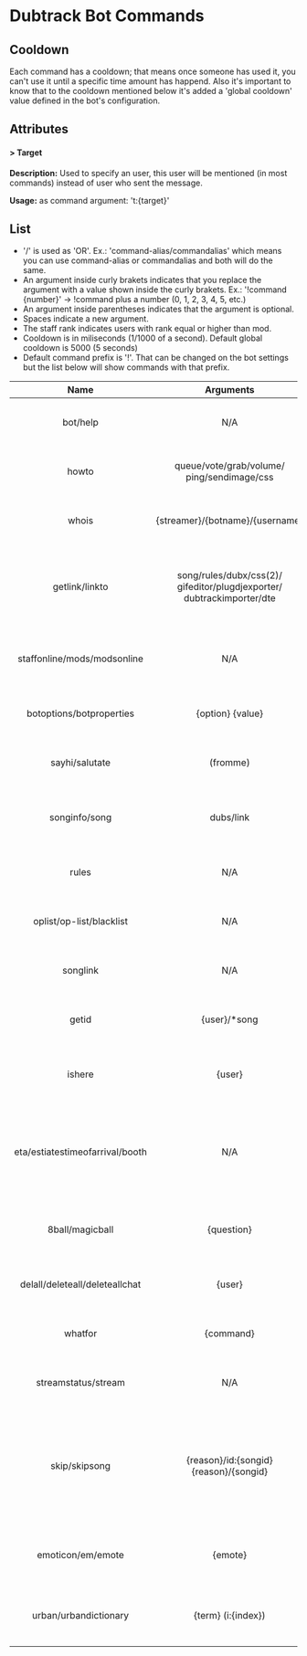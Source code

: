 # Dubtrack Bot Commands #

## Cooldown ##
Each command has a cooldown; that means once someone has used it, you can't use it until a specific time amount has happend. Also it's important to know that to the cooldown mentioned below it's added a 'global cooldown' value defined in the bot's configuration.

## Attributes ##
#### > Target ####
**Description:** Used to specify an user, this user will be mentioned (in most commands) instead of user who sent the message.

**Usage:** as command argument: 't:{target}'

## List ##
- '/' is used as 'OR'. Ex.: 'command-alias/commandalias' which means you can use command-alias or commandalias and both will do the same.
- An argument inside curly brakets indicates that you replace the argument with a value shown inside the curly brakets. Ex.: '!command {number}' -> !command plus a number (0, 1, 2, 3, 4, 5, etc.)
- An argument inside parentheses indicates that the argument is optional.
- Spaces indicate a new argument.
- The staff rank indicates users with rank equal or higher than mod.
- Cooldown is in miliseconds (1/1000 of a second). Default global cooldown is 5000 (5 seconds)
- Default command prefix is '!'. That can be changed on the bot settings but the list below will show commands with that prefix.

|               Name              |                                Arguments                               |                                              Description                                             |     Rank    | Cooldown |
|:-------------------------------:|:----------------------------------------------------------------------:|:----------------------------------------------------------------------------------------------------:|:-----------:|:--------:|
|             bot/help            |                                   N/A                                  | Display description about the bot.                                                                   |     All     |     0    |
|              howto              |               queue/vote/grab/volume/ ping/sendimage/css               | Display useful guides for new users.                                                                 |     All     |     0    |
|              whois              |                     {streamer}/{botname}/{username}                    | Displays information about a user.                                                                   |     All     |     0    |
|          getlink/linkto         | song/rules/dubx/css(2)/ gifeditor/plugdjexporter/ dubtrackimporter/dte | Show link to a predefined option (rules, dubx, css, etc...)                                          |     All     |     0    |
|   staffonline/mods/modsonline   |                                   N/A                                  | Displays what staff users are online in the room.                                                    |     All     |     0    |
|     botoptions/botproperties    |                            {option} {value}                            | Define settings for the bot to use.                                                                  |    Staff    |    N/A   |
|          sayhi/salutate         |                                (fromme)                                | Make the bot say salutate to someone.                                                                |     All     |   20000  |
|          songinfo/song          |                                dubs/link                               | Get information about the current song.                                                              |     All     |   30000  |
|              rules              |                                   N/A                                  | Abreviation command for '!getlink rules'                                                             |     All     |     0    |
|     oplist/op-list/blacklist    |                                   N/A                                  | Abreviation command for '!getlink oplist'                                                            |     All     |     0    |
|             songlink            |                                   N/A                                  | Abreviation command for '!song link'                                                                 |     All     |   30000  |
|              getid              |                              {user}/*song                              | Display any user's id or the current song's id.                                                      |    Staff    |    N/A   |
|              ishere             |                                 {user}                                 | Display if a user is currently on the room.                                                          |     All     |   5000   |
| eta/estiatestimeofarrival/booth |                                   N/A                                  | Display aproximate time for selected user to reach DJ status in the room.                            |     All     |   10000  |
|         8ball/magicball         |                               {question}                               | Ask the bot a yes or no question and it'll answer.                                                   |     All     |   10000  |
|  delall/deleteall/deleteallchat |                                 {user}                                 | Deletes all chats from a specific user.                                                              |    Staff    |    N/A   |
|             whatfor             |                                {command}                               | Displays the function of a bot command.                                                              |     All     |     0    |
|       streamstatus/stream       |                                   N/A                                  | Check if streamer is currently streaming.                                                            |     All     |     0    |
|          skip/skipsong          |                 {reason}/id:{songid} {reason}/{songid}                 | Smart skip the current song or a song by id. Optional make the bot display why the song was skipped. |    Staff    |    N/A   |
|        emoticon/em/emote        |                                 {emote}                                | Display the image of a specific Twitch Emoticon.                                                     | Resident-DJ |     0    |
|      urban/urbandictionary      |                              {term} (i:{index})                             | Display a search for a term in Urban Dictionary.                                                     | Resident-DJ |   10000  |
